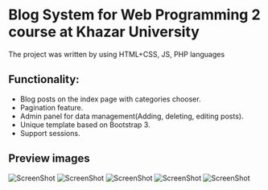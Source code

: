 # Blog System for Web Programming 2 course at Khazar University

The project was written by using HTML+CSS, JS, PHP languages

## Functionality:
* Blog posts on the index page with categories chooser.
* Pagination feature.
* Admin panel for data management(Adding, deleting, editing posts).
* Unique template based on Bootstrap 3.
* Support sessions.

## Preview images
![ScreenShot](https://github.com/aysel10/BlogSystemForKhazarUniversity/blob/master/projectPreview/Screen%20Shot%202017-09-25%20at%2010.50.09%20PM.png)
![ScreenShot](https://github.com/aysel10/BlogSystemForKhazarUniversity/blob/master/projectPreview/Screen%20Shot%202017-09-25%20at%2010.50.11%20PM.png)
![ScreenShot](https://github.com/aysel10/BlogSystemForKhazarUniversity/blob/master/projectPreview/Screen%20Shot%202017-09-25%20at%2010.50.13%20PM.png)
![ScreenShot](https://github.com/aysel10/BlogSystemForKhazarUniversity/blob/master/projectPreview/Screen%20Shot%202017-09-25%20at%2010.51.29%20PM.png)
![ScreenShot](https://github.com/aysel10/BlogSystemForKhazarUniversity/blob/master/projectPreview/Screen%20Shot%202017-09-25%20at%2010.51.35%20PM.png)
